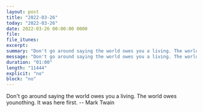 ```yaml
---
layout: post
title: "2022-03-26"
today: "2022-03-26"
date: 2022-03-26 00:00:00 0000
file:
file_itunes:
excerpt:
summary: "Don't go around saying the world owes you a living. The world owes younothing. It was here first. -- Mark Twain"
message: "Don't go around saying the world owes you a living. The world owes younothing. It was here first. -- Mark Twain"
duration: "01:00"
length: "11444"
explicit: "no"
block: "no"
---
```

Don't go around saying the world owes you a living. The world owes younothing. It was here first. -- Mark Twain

